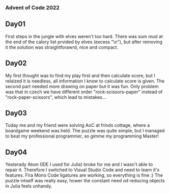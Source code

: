### Advent of Code 2022

## Day01
First steps in the jungle with elves weren't too hard. There was sum mud at the end of the calory list prvided by elves (excess "\n"), but after removing it the solution was straightforawrd, nice and compact.

## Day02
My first thought was to find my play first and then calculate score, but I relaized it is needless, all information I know to calculate score is given. The second part needed more drawing on paper but it was fun. Only problem was that in czech we have different order "rock-scissors-paper" instead of "rock-paper-scissors", which lead to mistakes...

## Day03
Today me and my friend were solving AoC at frinds cottage, where a boardgame weekend was held. The puzzle was quite simple, but I managed to beat my professional programmer, so gimme my programming Master!

## Day04
Yesterady Atom (IDE I used for Julia) broke for me and I wasn't able to repair it. Therefore I switched to Visual Studio Code and need to learn it's features. Fira Mono Code ligatures are working, so everything is fine :) The puzzle intself was really easy, hower the constant need od reducing objects in Julia feels unhandy.
